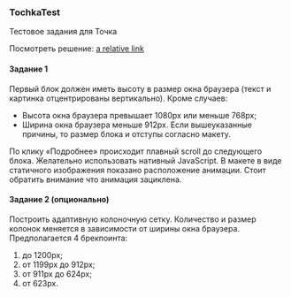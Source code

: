### TochkaTest
Тестовое задания для Точка

Посмотреть решение: [a relative link](index.html)

#### Задание 1
Первый блок должен иметь высоту в размер окна браузера (текст и картинка отцентрированы вертикально). Кроме случаев:
- Высота окна браузера превышает 1080px или меньше 768px;
-	Ширина окна браузера меньше 912px.
Если вышеуказанные причины, то размер блока и отступы согласно макету.

По клику «Подробнее» происходит плавный scroll до следующего блока. Желательно использовать нативный JavaScript.
В макете в виде статичного изображения показано расположение анимации. Стоит обратить внимание что анимация зациклена.

#### Задание 2 (опционально)
Построить адаптивную колоночную сетку. Количество и размер колонок меняется в зависимости от ширины окна браузера.
Предполагается 4 брекпоинта:
1.	до 1200px;
2.	от 1199px до 912px;
3.	от 911px до 624px;
4.	от 623px.
